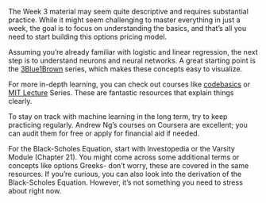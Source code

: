 The Week 3 material may seem quite descriptive and requires substantial practice. While it might seem challenging to master everything in just a week, the goal is to focus on understanding the basics, and that’s all you need to start building this options pricing model.

Assuming you’re already familiar with logistic and linear regression, the next step is to understand neurons and neural networks. A great starting point is the [3Blue1Brown](https://www.youtube.com/playlist?list=PLZHQObOWTQDNU6R1_67000Dx_ZCJB-3pi) series, which makes these concepts easy to visualize.

For more in-depth learning, you can check out courses like [codebasics](https://youtube.com/playlist?list=PLeo1K3hjS3uu7CxAacxVndI4bE_o3BDtO&si=u9QP0ToIJ8g2DT-7) or [MIT Lecture](https://youtube.com/playlist?list=PLtBw6njQRU-rwp5__7C0oIVt26ZgjG9NI&si=eJaVT41ls8D08PtV) Series. These are fantastic resources that explain things clearly.

To stay on track with machine learning in the long term, try to keep practicing regularly. Andrew Ng’s courses on Coursera are excellent; you can audit them for free or apply for financial aid if needed.

For the Black-Scholes Equation, start with Investopedia or the Varsity Module (Chapter 21). You might come across some additional terms or concepts like options Greeks- don’t worry, these are covered in the same resources. If you’re curious, you can also look into the derivation of the Black-Scholes Equation. However, it’s not something you need to stress about right now.
